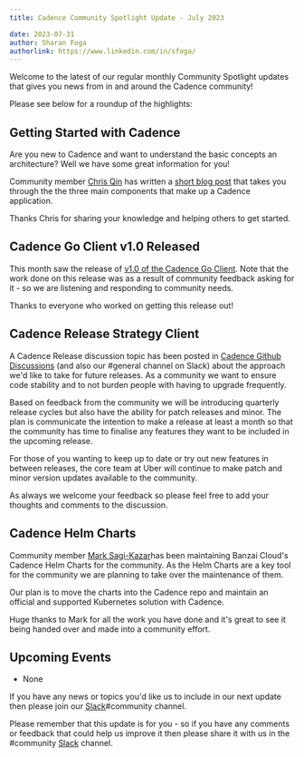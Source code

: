 ```yaml
---
title: Cadence Community Spotlight Update - July 2023

date: 2023-07-31
author: Sharan Foga
authorlink: https://www.linkedin.com/in/sfoga/
---
```

Welcome to the latest of our regular monthly Community Spotlight updates that gives you news from in and around the Cadence community!

Please see below for a roundup of the highlights:

## Getting Started with Cadence ##

Are you new to  Cadence and want to understand the basic concepts an architecture? Well we have some great information for you!

Community member [Chris Qin](https://www.linkedin.com/in/chrisqin0610/) has written a [short blog post](https://cadenceworkflow.io/blog/2023/07/01/components-of-cadence-application-setup/) that takes you through the the three main components that make up a Cadence application.

Thanks Chris for sharing your knowledge and helping others to get started.

## Cadence Go Client v1.0 Released ##

This month saw the release of [v1.0 of the Cadence Go Client](https://github.com/uber-go/cadence-client/releases/tag/v1.0.0). Note that the work done on this release was as a result of community feedback asking for it - so we are listening and responding to community needs.

Thanks to everyone who worked on getting this release out!

## Cadence Release Strategy Client ##

A Cadence Release discussion topic has been posted in [Cadence Github Discussions](https://github.com/uber/cadence/discussions/5362) (and also our #general channel on Slack) about the approach we'd like to take for future releases. As a community we want to ensure code stability and to not burden people with having to upgrade frequently.

Based on feedback from the community we will be introducing quarterly release cycles but also have the ability for patch releases and minor. The plan is communicate the intention to make a release at least a month so that the community has time to finalise any features they want to be included in the upcoming release.

For those of you wanting to keep up to date or try out new features in between releases, the core team at Uber will continue to make patch and minor version updates available to the community.

As always we welcome your feedback so please feel free to add your thoughts and comments to the discussion.

## Cadence Helm Charts ##

Community member [Mark Sagi-Kazar](https://www.linkedin.com/in/sagikazarmark/)has been maintaining Banzai Cloud's Cadence Helm Charts for the community. As the Helm Charts are a key tool for the community we are planning to take over the maintenance of them.

Our plan is to move the charts into the Cadence repo and maintain an official and supported Kubernetes solution with Cadence.

Huge thanks to Mark for all the work you have done and it's great to see it being handed over and made into a community effort.

## Upcoming Events

- None

If you have any news or topics you'd like us to include in our next update then please join our [Slack](http://t.uber.com/cadence-slack)#community channel.

Please remember that this update is for you - so if you have any comments or feedback that could help us improve it then please share it with us in the #community [Slack](http://t.uber.com/cadence-slack) channel.
